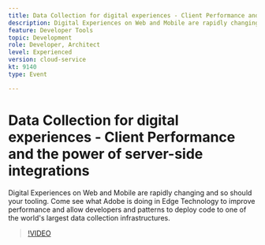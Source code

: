 ```yaml
---
title: Data Collection for digital experiences - Client Performance and the power of server-side integrations
description: Digital Experiences on Web and Mobile are rapidly changing and so should your tooling. Come see what Adobe is doing in Edge Technology to improve performance and allow developers and patterns to deploy code to one of the world's largest data collection infrastructures.
feature: Developer Tools
topic: Development
role: Developer, Architect
level: Experienced
version: cloud-service
kt: 9140
type: Event

---
```

# Data Collection for digital experiences - Client Performance and the power of server-side integrations

Digital Experiences on Web and Mobile are rapidly changing and so should your tooling. Come see what Adobe is doing in Edge Technology to improve performance and allow developers and patterns to deploy code to one of the world's largest data collection infrastructures.

>[!VIDEO](https://video.tv.adobe.com/v/337584/?quality=12&learn=on&hidetitle=true)
